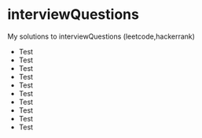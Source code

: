 # interviewQuestions
My solutions to interviewQuestions (leetcode,hackerrank)
* Test 
* Test 
* Test 
* Test 
* Test 
* Test 
* Test 
* Test 
* Test 
* Test 
